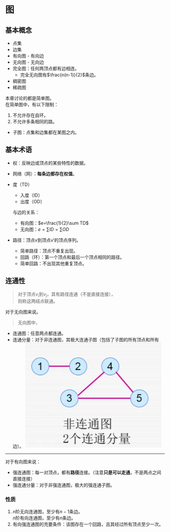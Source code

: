 # 图

## 基本概念

* 点集
* 边集
* 有向图 - 有向边
* 无向图 - 无向边
* 完全图：任何两顶点都有边相连。
  * 完全无向图有$\frac{n(n-1)}{2}$条边。
* 稠密图
* 稀疏图

本章讨论的都是简单图。  
在简单图中，有以下限制：

1. 不允许存在自环。
2. 不允许多条相同的路。

* 子图：点集和边集都在某图之内。

## 基本术语

* 权：反映边或顶点的某些特性的数据。
* 网络（网）：**每条边都存在权值**。
* 度（TD）
  * 入度（ID）
  * 出度（OD）
  
  与边的关系：
  * 有向图：$e=\frac{1}{2}\sum TD$
  * 无向图：$e=\sum ID=\sum OD$
* 路径：顶点$v$到顶点$v'$的顶点序列。
  * 简单路径：顶点不重复出现。
  * 回路（环）：第一个顶点和最后一个顶点相同的路径。
  * 简单回路：不出现其他重复顶点。

## 连通性

> 对于顶点$v_i$到$v_j$，其有路径连通（不是直接连接），  
> 则称这两结点联通。

对于无向图来说。

> 无向图中，

* 连通图：任意两点都连通。
* 连通分量：对于非连通图，其极大连通子图（包括了子图的所有顶点和所有边）。
![图 1](images/Graph--11-15_17-24-10.png)

---

对于有向图来说：

* 强连通图：每一对顶点，都有**路径**连接。（注意**只是可以走通**，不是两点之间直接连接）  
* 强连通分量：对于非强连通图，极大的强连通子图。

### 性质

1. $n$阶无向连通图，至少有$n-1$条边。  
   $n$阶有向连通图，至少有$n$条边。
2. 有向强连通图的充要条件：该图存在一个回路，且其经过所有顶点至少一次。